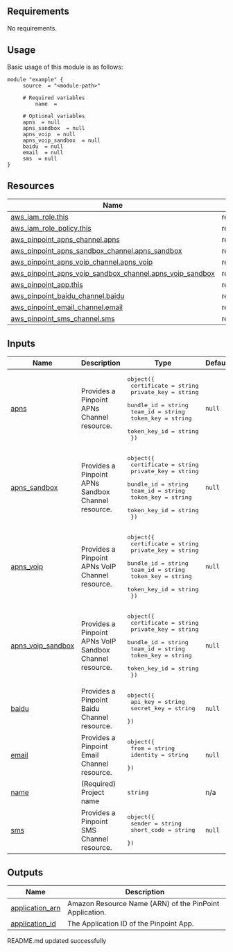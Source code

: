 <!-- BEGIN_AUTOMATED_TF_DOCS_BLOCK -->
## Requirements

No requirements.
## Usage
Basic usage of this module is as follows:
```hcl
module "example" {
  	 source  = "<module-path>"
    
	 # Required variables
    	 name  = 
  
	 # Optional variables
  	 apns  = null
  	 apns_sandbox  = null
  	 apns_voip  = null
  	 apns_voip_sandbox  = null
  	 baidu  = null
  	 email  = null
  	 sms  = null
}
```
## Resources

| Name | Type |
|------|------|
| [aws_iam_role.this](https://registry.terraform.io/providers/hashicorp/aws/latest/docs/resources/iam_role) | resource |
| [aws_iam_role_policy.this](https://registry.terraform.io/providers/hashicorp/aws/latest/docs/resources/iam_role_policy) | resource |
| [aws_pinpoint_apns_channel.apns](https://registry.terraform.io/providers/hashicorp/aws/latest/docs/resources/pinpoint_apns_channel) | resource |
| [aws_pinpoint_apns_sandbox_channel.apns_sandbox](https://registry.terraform.io/providers/hashicorp/aws/latest/docs/resources/pinpoint_apns_sandbox_channel) | resource |
| [aws_pinpoint_apns_voip_channel.apns_voip](https://registry.terraform.io/providers/hashicorp/aws/latest/docs/resources/pinpoint_apns_voip_channel) | resource |
| [aws_pinpoint_apns_voip_sandbox_channel.apns_voip_sandbox](https://registry.terraform.io/providers/hashicorp/aws/latest/docs/resources/pinpoint_apns_voip_sandbox_channel) | resource |
| [aws_pinpoint_app.this](https://registry.terraform.io/providers/hashicorp/aws/latest/docs/resources/pinpoint_app) | resource |
| [aws_pinpoint_baidu_channel.baidu](https://registry.terraform.io/providers/hashicorp/aws/latest/docs/resources/pinpoint_baidu_channel) | resource |
| [aws_pinpoint_email_channel.email](https://registry.terraform.io/providers/hashicorp/aws/latest/docs/resources/pinpoint_email_channel) | resource |
| [aws_pinpoint_sms_channel.sms](https://registry.terraform.io/providers/hashicorp/aws/latest/docs/resources/pinpoint_sms_channel) | resource |
## Inputs

| Name | Description | Type | Default | Required |
|------|-------------|------|---------|:--------:|
| <a name="input_apns"></a> [apns](#input\_apns) | Provides a Pinpoint APNs Channel resource. | <pre>object({<br>    certificate  = string<br>    private_key  = string<br>    bundle_id    = string<br>    team_id      = string<br>    token_key    = string<br>    token_key_id = string<br>  })</pre> | `null` | no |
| <a name="input_apns_sandbox"></a> [apns\_sandbox](#input\_apns\_sandbox) | Provides a Pinpoint APNs Sandbox Channel resource. | <pre>object({<br>    certificate  = string<br>    private_key  = string<br>    bundle_id    = string<br>    team_id      = string<br>    token_key    = string<br>    token_key_id = string<br>  })</pre> | `null` | no |
| <a name="input_apns_voip"></a> [apns\_voip](#input\_apns\_voip) | Provides a Pinpoint APNs VoIP Channel resource. | <pre>object({<br>    certificate  = string<br>    private_key  = string<br>    bundle_id    = string<br>    team_id      = string<br>    token_key    = string<br>    token_key_id = string<br>  })</pre> | `null` | no |
| <a name="input_apns_voip_sandbox"></a> [apns\_voip\_sandbox](#input\_apns\_voip\_sandbox) | Provides a Pinpoint APNs VoIP Sandbox Channel resource. | <pre>object({<br>    certificate  = string<br>    private_key  = string<br>    bundle_id    = string<br>    team_id      = string<br>    token_key    = string<br>    token_key_id = string<br>  })</pre> | `null` | no |
| <a name="input_baidu"></a> [baidu](#input\_baidu) | Provides a Pinpoint Baidu Channel resource. | <pre>object({<br>    api_key    = string<br>    secret_key = string<br>  })</pre> | `null` | no |
| <a name="input_email"></a> [email](#input\_email) | Provides a Pinpoint Email Channel resource. | <pre>object({<br>    from     = string<br>    identity = string<br>  })</pre> | `null` | no |
| <a name="input_name"></a> [name](#input\_name) | (Required) Project name | `string` | n/a | yes |
| <a name="input_sms"></a> [sms](#input\_sms) | Provides a Pinpoint SMS Channel resource. | <pre>object({<br>    sender     = string<br>    short_code = string<br>  })</pre> | `null` | no |
## Outputs

| Name | Description |
|------|-------------|
| <a name="output_application_arn"></a> [application\_arn](#output\_application\_arn) | Amazon Resource Name (ARN) of the PinPoint Application. |
| <a name="output_application_id"></a> [application\_id](#output\_application\_id) | The Application ID of the Pinpoint App. |
<!-- END_AUTOMATED_TF_DOCS_BLOCK --><!-- BEGINNING OF PRE-COMMIT-TERRAFORM DOCS HOOK -->
README.md updated successfully
<!-- END OF PRE-COMMIT-TERRAFORM DOCS HOOK -->
